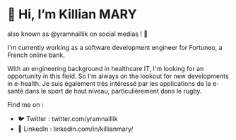 # 👋 Hi, I’m Killian MARY 
also known as @yramnaillik on social medias ! 🤳

I'm currently working as a software development engineer for Fortuneo, a French online bank.

With an engineering background in healthcare IT, I'm looking for an opportunity in this field. So I'm always on the lookout for new developments in e-health.
Je suis également très intéressé par les applications de la e-santé dans le sport de haut niveau, particulièrement dans le rugby.

Find me on :

- 🐦 Twitter : twitter.com/yramnaillik
- 🔎 LinkedIn : linkedin.com/in/killianmary/
